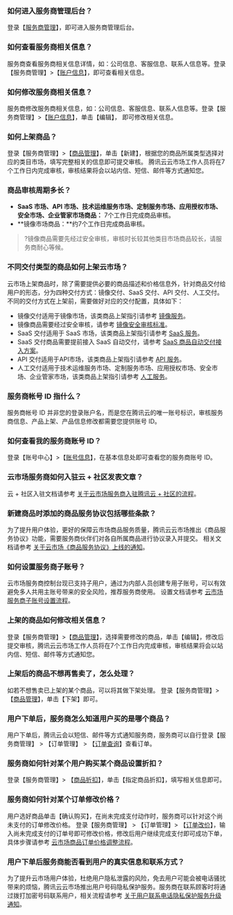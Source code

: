 ### 如何进入服务商管理后台？
登录【[服务商管理](https://console.cloud.tencent.com/serviceprovider/info)】，即可进入服务商管理后台。

### 如何查看服务商相关信息？
服务商查看服务商相关信息详情，如：公司信息、客服信息、联系人信息等。登录【服务商管理】>【[账户信息](https://console.cloud.tencent.com/serviceprovider/info)】，即可查看相关信息。

### 如何修改服务商相关信息？
服务商修改服务商相关信息，如：公司信息、客服信息、联系人信息等。登录【服务商管理】>【[账户信息](https://console.cloud.tencent.com/serviceprovider/info)】，单击【编辑】， 即可修改相关信息。

### 如何上架商品？
登录【服务商管理】>【[商品管理](https://console.cloud.tencent.com/isv/products)】，单击【新建】，根据您的商品所属类型选择对应的类目市场，填写完整相关的信息即可提交审核。
腾讯云云市场工作人员将在7个工作日内完成审核，审核结果将会以站内信、短信、邮件等方式通知您。


### 商品审核周期多长？
- **SaaS 市场、API 市场、技术运维服务市场、定制服务市场、应用授权市场、安全市场、企业管家市场商品：** 7个工作日完成商品审核。
- **镜像市场商品：**约7个工作日完成商品审核。
>?镜像商品需要先经过安全审核，审核时长较其他类目市场商品较长，请服务商耐心等候。


### 不同交付类型的商品如何上架云市场？
云市场上架商品时，除了需要提供必要的商品描述和价格信息外，针对商品交付给用户的形态，分为四种交付方式：镜像交付、SaaS 交付、API 交付、人工交付。不同的交付方式在上架前，需要做好对应的交付配置，具体如下：
- 镜像交付适用于镜像市场，该类商品上架指引请参考 [镜像服务](https://cloud.tencent.com/document/product/306/3019)。
- 镜像商品需要经过安全审核，请参考 [镜像安全审核标准](https://cloud.tencent.com/document/product/306/14191)。
- SaaS 交付适用于 SaaS 市场，该类商品上架指引请参考 [SaaS 服务](https://cloud.tencent.com/document/product/306/3030)。
- SaaS 交付商品需要提前接入 SaaS 自动交付，请参考 [SaaS 商品自动交付接入方案](https://main.qcloudimg.com/raw/fe02e53747346320763c5e178fc53e54.pdf)。
- API 交付适用于API市场，该类商品上架指引请参考 [API 服务](https://cloud.tencent.com/document/product/306/13004)。
- 人工交付适用于技术运维服务市场、定制服务市场、应用授权市场、安全市场、企业管家市场，该类商品上架指引请参考 [人工服务](https://cloud.tencent.com/document/product/306/3029)。


### 服务商帐号 ID 指什么？
服务商帐号 ID 并非您的登录账户名，而是您在腾讯云的唯一账号标识，审核服务商信息、产品上架、产品信息修改都需要您提供账号 ID。

### 如何查看我的服务商账号 ID？
登录【账号中心】>【[账号信息](https://console.cloud.tencent.com/developer)】，在基本信息处即可查看您的服务商账号 ID。

### 云市场服务商如何入驻云 + 社区发表文章？
云 + 社区入驻文档请参考 [关于云市场服务商入驻腾讯云 + 社区的流程](https://cloud.tencent.com/document/product/306/17936)。

### 新建商品时添加的商品服务协议包括哪些条款？
为了提升用户体验，更好的保障云市场商品服务质量，腾讯云云市场推出《商品服务协议》功能，需要服务商伙伴们对各自所属商品进行协议录入并提交。
相关文档请参考 [关于云市场《商品服务协议》上线的通知](https://cloud.tencent.com/document/product/306/17853)。

### 如何设置服务商子账号？
云市场服务商控制台现已支持子用户，通过为内部人员创建专用子账号，可以有效避免多人共用主账号带来的安全风险，推荐服务商使用。
设置文档请参考 [云市场服务商子账号设置流程](https://cloud.tencent.com/document/product/306/17198)。

### 上架的商品如何修改相关信息？
登录【服务商管理】>【[商品管理](https://console.cloud.tencent.com/isv/products)】，选择需要修改的商品，单击【编辑】，修改后提交审核，腾讯云云市场工作人员将在7个工作日内完成审核，审核结果将会以站内信、短信、邮件等方式通知您。

### 上架后的商品不想再售卖了，怎么处理？
如若不想售卖已上架的某个商品，可以将其做下架处理。
登录【服务商管理】>【[商品管理](https://console.cloud.tencent.com/isv/products)】，单击【下架】即可。

### 用户下单后，服务商怎么知道用户买的是哪个商品？
用户下单后，腾讯云会以短信、邮件等方式通知服务商，服务商可以自行登录【服务商管理】 > 【订单管理】 > 【[订单查询](https://console.cloud.tencent.com/serviceprovider/orders)】查看订单。

### 服务商如何针对某个用户购买某个商品设置折扣？
登录【服务商管理】> 【[商品折扣](https://console.cloud.tencent.com/serviceprovider/price)】，单击【指定商品折扣】，填写相关信息即可。

### 服务商如何针对某个订单修改价格？
用户选好商品单击【确认购买】，在尚未完成支付动作时，服务商可以针对这个尚未支付的订单修改价格。
登录【服务商管理】 > 【订单管理】> 【[订单改价](https://console.cloud.tencent.com/serviceprovider/updateprice)】，输入尚未完成支付的订单号即可修改价格，修改后用户继续完成支付即可成功下单，具体步骤请参考 [云市场商品订单价格调整流程](https://cloud.tencent.com/document/product/306/14140)。

### 用户下单后服务商能否看到用户的真实信息和联系方式？
为了提升云市场用户体验，杜绝用户隐私泄露的风险，免去用户可能会被电话骚扰带来的烦恼，腾讯云云市场推出用户号码隐私保护服务。服务商在联系顾客时将通过拨打加密号码联系用户，相关流程请参考 [关于用户联系电话隐私保护服务升级通知](https://cloud.tencent.com/document/product/306/17398)。

